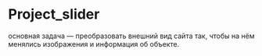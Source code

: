 # Project_slider
основная задача — преобразовать внешний вид сайта так, чтобы на нём менялись изображения и информация об объекте.
